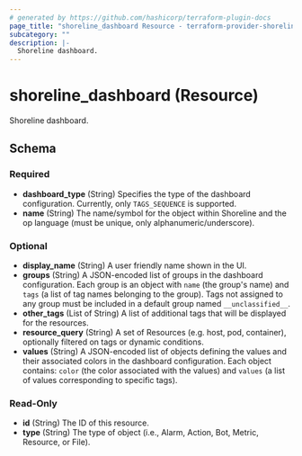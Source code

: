 ```yaml
---
# generated by https://github.com/hashicorp/terraform-plugin-docs
page_title: "shoreline_dashboard Resource - terraform-provider-shoreline"
subcategory: ""
description: |-
  Shoreline dashboard.
---
```


# shoreline_dashboard (Resource)

Shoreline dashboard.



<!-- schema generated by tfplugindocs -->
## Schema

### Required

- **dashboard_type** (String) Specifies the type of the dashboard configuration. Currently, only `TAGS_SEQUENCE` is supported.
- **name** (String) The name/symbol for the object within Shoreline and the op language (must be unique, only alphanumeric/underscore).

### Optional

- **display_name** (String) A user friendly name shown in the UI.
- **groups** (String) A JSON-encoded list of groups in the dashboard configuration. Each group is an object with `name` (the group's name) and `tags` (a list of tag names belonging to the group). Tags not assigned to any group must be included in a default group named `__unclassified__`.
- **other_tags** (List of String) A list of additional tags that will be displayed for the resources.
- **resource_query** (String) A set of Resources (e.g. host, pod, container), optionally filtered on tags or dynamic conditions.
- **values** (String) A JSON-encoded list of objects defining the values and their associated colors in the dashboard configuration. Each object contains: `color` (the color associated with the values) and `values` (a list of values corresponding to specific tags).

### Read-Only

- **id** (String) The ID of this resource.
- **type** (String) The type of object (i.e., Alarm, Action, Bot, Metric, Resource, or File).
